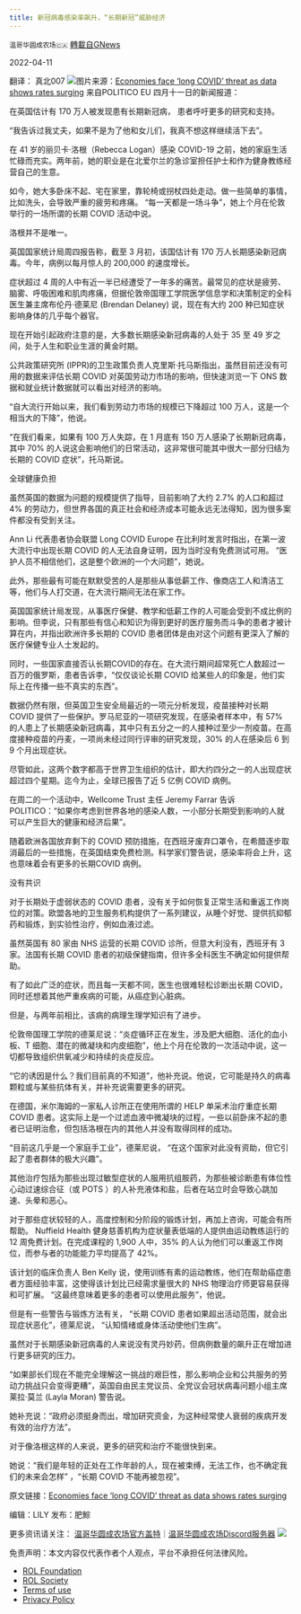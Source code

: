 ```yaml
---
title: 新冠病毒感染率飙升，“长期新冠”威胁经济
---
```

`温哥华圆成农场🇨🇦` [轉載自GNews](https://gnews.org/zh-hans/2332006/)

2022-04-11

翻译： 真北007
![](https://assets.gnews.org/wp-content/uploads/2022/04/FI27FJ0AKLD@RCC67.png)图片来源：[Economies face ‘long COVID’ threat as data shows rates surging](https://www.politico.eu/article/economy-long-covid-threat-data-surge/)
来自POLITICO EU 四月十一日的新闻报道：

在英国估计有 170 万人被发现患有长期新冠病， 患者呼吁更多的研究和支持。

“我告诉过我丈夫，如果不是为了他和女儿们，我真不想这样继续活下去”。

在 41 岁的丽贝卡·洛根（Rebecca Logan）感染 COVID-19 之前，她的家庭生活忙碌而充实。两年前，她的职业是在北爱尔兰的急诊室担任护士和作为健身教练经营自己的生意。

如今，她大多卧床不起、宅在家里，靠轮椅或拐杖四处走动。做一些简单的事情，比如洗头，会导致严重的疲劳和疼痛。 “每一天都是一场斗争”，她上个月在伦敦举行的一场所谓的长期 COVID 活动中说。

洛根并不是唯一。

英国国家统计局周四报告称，截至 3 月初，该国估计有 170 万人长期感染新冠病毒。今年，病例以每月惊人的 200,000 的速度增长。

症状超过 4 周的人中有近一半已经遭受了一年多的痛苦。最常见的症状是疲劳、脑雾、呼吸困难和肌肉疼痛，但据伦敦帝国理工学院医学信息学和决策制定的全科医生兼主席布伦丹·德莱尼 (Brendan Delaney) 说，现在有大约 200 种已知症状影响身体的几乎每个器官。

现在开始引起政府注意的是，大多数长期感染新冠病毒的人处于 35 至 49 岁之间，处于人生和职业生涯的黄金时期。

公共政策研究所 (IPPR)的卫生政策负责人克里斯·托马斯指出，虽然目前还没有可用的数据来评估长期 COVID 对英国劳动力市场的影响，但快速浏览一下 ONS 数据和就业统计数据就可以看出对经济的影响。

“自大流行开始以来，我们看到劳动力市场的规模已下降超过 100 万人，这是一个相当大的下降”，他说。

“在我们看来，如果有 100 万人失踪，在 1 月底有 150 万人感染了长期新冠病毒，其中 70% 的人说这会影响他们的日常活动，这非常很可能其中很大一部分归结为长期的 COVID 症状”，托马斯说。

全球健康负担

虽然英国的数据为问题的规模提供了指导，目前影响了大约 2.7% 的人口和超过 4% 的劳动力，但世界各国的真正社会和经济成本可能永远无法得知，因为很多案件都没有受到关注。

Ann Li 代表患者协会联盟 Long COVID Europe 在比利时发言时指出，在第一波大流行中出现长期 COVID 的人无法自身证明，因为当时没有免费测试可用。 “医护人员不相信他们，这是整个欧洲的一个大问题”，她说。

此外，那些最有可能在默默受苦的人是那些从事低薪工作、像商店工人和清洁工等，他们与人打交道，在大流行期间无法在家工作。

英国国家统计局发现，从事医疗保健、教学和低薪工作的人可能会受到不成比例的影响。但李说，只有那些有信心和知识为得到更好的医疗服务而斗争的患者才被计算在内，并指出欧洲许多长期的 COVID 患者团体是由对这个问题有更深入了解的医疗保健专业人士发起的。

同时，一些国家直接否认长期COVID的存在。在大流行期间超常死亡人数超过一百万的俄罗斯，患者告诉李，“仅仅谈论长期 COVID 给某些人的印象是，他们实际上在传播一些不真实的东西”。

数据仍然有限，但英国卫生安全局最近的一项元​​分析发现，疫苗接种对长期 COVID 提供了一些保护。罗马尼亚的一项研究发现，在感染者样本中，有 57% 的人患上了长期感染新冠病毒，其中只有五分之一的人接种过至少一剂疫苗。在高度接种疫苗的丹麦，一项尚未经过同行评审的研究发现，30% 的人在感染后 6 到 9 个月出现症状。

尽管如此，这两个数字都高于世界卫生组织的估计，即大约四分之一的人出现症状超过四个星期。迄今为止，全球已报告了近 5 亿例 COVID 病例。

在周二的一个活动中，Wellcome Trust 主任 Jeremy Farrar 告诉 POLITICO：“如果你考虑到世界各地的感染人数，一小部分长期受到影响的人就可以产生巨大的健康和经济后果”。

随着欧洲各国放弃剩下的 COVID 预防措施，在西班牙废弃口罩令，在希腊逐步取消最后的一些措施，在英国结束免费检测。科学家们警告说，感染率将会上升，这也意味着会有更多的长期COVID 病例。

没有共识

对于长期处于虚弱状态的 COVID 患者，没有关于如何恢复正常生活和重返工作岗位的对策。欧盟各地的卫生服务机构提供了一系列建议，从睡个好觉、提供抗抑郁药和锻炼，到实验性治疗，例如血液过滤。

虽然英国有 80 家由 NHS 运营的长期 COVID 诊所，但意大利没有，西班牙有 3 家。法国有长期 COVID 患者的初级保健指南，但许多全科医生不确定如何提供帮助。

有了如此广泛的症状，而且每一天都不同，医生也很难轻松诊断出长期 COVID，同时还想着其他严重疾病的可能，从癌症到心脏病。

但是，与两年前相比，该病的病理生理学知识有了进步。

伦敦帝国理工学院的德莱尼说：“炎症循环正在发生，涉及肥大细胞、活化的血小板、T 细胞、潜在的微凝块和内皮细胞”，他上个月在伦敦的一次活动中说，这一切都导致组织供氧减少和持续的炎症反应。

“它的诱因是什么？我们目前真的不知道”，他补充说。他说，它可能是持久的病毒颗粒或与某些抗体有关，并补充说需要更多的研究。

在德国，米尔海姆的一家私人诊所正在使用所谓的 HELP 单采术治疗重症长期 COVID 患者。这实际上是一个过滤血液中微凝块的过程，一些以前卧床不起的患者已证明治愈，但包括洛根在内的其他人并没有取得同样的成功。

“目前这几乎是一个家庭手工业”，德莱尼说， “在这个国家对此没有资助，但它引起了患者群体的极大兴趣”。

其他治疗包括为那些出现过敏型症状的人服用抗组胺药，为那些被诊断患有体位性心动过速综合征（或 POTS ）的人补充液体和盐，后者在站立时会导致心跳加速、头晕和恶心。

对于那些症状较轻的人，高度控制和分阶段的锻炼计划，再加上咨询，可能会有所帮助。 Nuffield Health 健身慈善机构为症状量表低端的人提供由运动教练运行的 12 周免费计划。在完成课程的 1,900 人中，35% 的人认为他们可以重返工作岗位，而参与者的功能能力平均提高了 42%。

该计划的临床负责人 Ben Kelly 说，使用训练有素的运动教练，他们在帮助癌症患者方面经验丰富，这使得该计划比已经需求量很大的 NHS 物理治疗师更容易获得和可扩展。 “这最终意味着更多的患者可以使用此服务”，他说。

但是有一些警告与锻炼方法有关， “长期 COVID 患者如果超出活动范围，就会出现症状恶化”，德莱尼说， “认知情绪或身体活动使他们生病”。

虽然对于长期感染新冠病毒的人来说没有灵丹妙药，但病例数量的飙升正在增加进行更多研究的压力。

“如果部长们现在不能完全理解这一挑战的艰巨性，那么影响企业和公共服务的劳动力挑战只会变得更糟”，英国自由民主党议员、全党议会冠状病毒问题小组主席莱拉·莫兰 (Layla Moran) 警告说。

她补充说：“政府必须挺身而出，增加研究资金，为这种经常使人衰弱的疾病开发有效的治疗方法”。

对于像洛根这样的人来说，更多的研究和治疗不能很快到来。

她说：“我们是年轻的正处在工作年龄的人，现在被束缚，无法工作，也不确定我们的未来会怎样” ，“长期 COVID 不能再被忽视”。

原文链接：[Economies face ‘long COVID’ threat as data shows rates surging](https://www.politico.eu/article/economy-long-covid-threat-data-surge/)

编辑：LILY
发布：肥鯮

更多资讯请关注：
[温哥华圆成农场官方盖特](https://www.gettr.com/user/himalayavang)｜[温哥华圆成农场Discord服务器](https://discord.gg/8RMGcwT8)
![](https://assets.gnews.org/wp-content/uploads/2021/11/%E8%BE%B2%E5%A0%B4%E6%96%87%E5%AE%A3-3.jpg)
 

免责声明：本文内容仅代表作者个人观点，平台不承担任何法律风险。

- [ROL Foundation](https://rolfoundation.org/)
- [ROL Society](https://rolsociety.org/)
- [Terms of use](https://gnews.org/terms-of-use-3/)
- [Privacy Policy](https://gnews.org/privacy-policy/)
